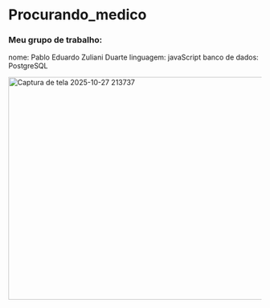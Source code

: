# Procurando_medico

### Meu grupo de trabalho:
nome: Pablo Eduardo Zuliani Duarte
linguagem: javaScript
banco de dados: PostgreSQL

<img width="673" height="443" alt="Captura de tela 2025-10-27 213737" src="https://github.com/user-attachments/assets/333e7aff-0906-454a-b2fc-d4bf66565590" />
